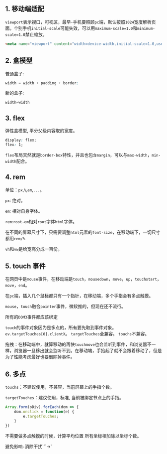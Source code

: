 ## 1. 移动端适配

```viewport```表示视口，可视区，最早-手机要照顾```pc```端，默认按照```1024```宽度解析页面。个别手机```initial-scale```可能失效，可以用```maximum-scale=1.0```和```minimum-scale=1.0```禁止缩放。

```html
<meta name="viewport" content="width=device-width,initial-scale=1.0,user-scaleable=no,maximum-scale=1.0,minimum-scale=1.0" />
```

## 2. 盒模型

普通盒子:

```s
width = width + padding + border;
```

新的盒子:

```s
width=width
```

## 3. flex

弹性盒模型, 平分父级内容取的宽度。

```css
display: flex;
flex: 1;
```

```flex```布局天然就是```border-box```特性，并且也包```含margin```，可以与```max-width```，```min-width```配合。

## 4. rem

单位：```px```,```%```,```em```,```...```。

```px```: 绝对。

```em```: 相对自身字体。

```rem```:```root-em```相对```root```字体```html```字体。

在不同的屏幕尺寸下，只需要调整```html```元素的```font-size```，在移动端下，一切尺寸都用```rem/%```

```vh```和```vw```是给宽高分成一百份。

## 5. touch 事件

在网页中是```mouse```事件，在移动端是```touch```，```mousedown```，```move```，```up```，```touchstart```，```move```，```end```。

在```pc```端，插入几个鼠标都只有一个指针，在移动端，多个手指会有多点触摸。

```mouse```，```touch```融合```pointer```事件，微软推的，但现在还不流行。

所有的```DOM3```事件都应该绑定

```touch```的事件对象因为是多点的，所有要先取到事件对象。
```ev.targetTouches[0].clientX```。
```targetTouches```全兼容。
```touchs```不兼容。

拖拽：在移动端中，就算移动的再快```touchmove```也会监听到事件，和浏览器不一样，浏览器一旦移出就会监听不到。在移动端，手抬起了就不会跟着移动了，但是为了性能考虑最好也要删除掉事件。

## 6. 多点

```touchs```：不建议使用，不兼容，当前屏幕上的手指个数。

```targetTouches```：建议使用，标准, 当前被绑定节点上的手指。

```js
Array.form(oDiv).forEach(dom => {
    dom.onclick = function(e) {
        e.targetTouches;
    }
})
```

不需要做多点触摸的时候，计算平均位置 所有坐标相加除以坐标个数。

避免影响```-```消除干扰```->`